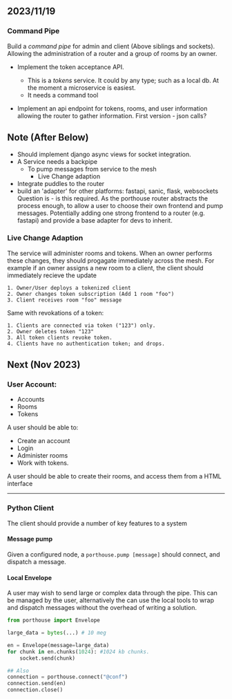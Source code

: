 ## 2023/11/19

### Command Pipe

Build a _command pipe_ for admin and client (Above siblings and sockets). Allowing
the administration of a router and a group of rooms by an owner.

+ Implement the token acceptance API.
    + This is a _tokens_ service.
        It could by any type; such as a local db. At the moment a microservice is easiest.
    + It needs a command tool

+ Implement an api endpoint for tokens, rooms, and user information
allowing the router to gather information. First version - json calls?


## Note (After Below)

+ Should implement django async views for socket integration.
+ A Service needs a backpipe
    + To pump messages from service to the mesh
        + Live Change adaption
+ Integrate puddles to the router
+ build an 'adapter' for other platforms: fastapi, sanic, flask, websockets
    Question is - is this required. As the porthouse router abstracts the
    process enough, to allow a user to choose their own frontend and pump messages.
    Potentially adding one strong frontend to a router (e.g. fastapi) and provide
    a base adapter for devs to inherit.


### Live Change Adaption

The service will administer rooms and tokens. When an owner performs these changes, they should progagate immediately across the mesh. For example if an owner assigns a new room to a client, the client should immediately recieve the update

    1. Owner/User deploys a tokenized client
    2. Owner changes token subscription (Add 1 room "foo")
    3. Client receives room "foo" message

Same with revokations of a token:

    1. Clients are connected via token ("123") only.
    2. Owner deletes token "123"
    3. All token clients revoke token.
    4. Clients have no authentication token; and drops.

## Next (Nov 2023)

### User Account:

+ Accounts
+ Rooms
+ Tokens

A user should be able to:

+ Create an account
+ Login
+ Administer rooms
+ Work with tokens.

A user should be able to create their rooms, and access them from a HTML interface




---

### Python Client

The client should provide a number of key features to a system

#### Message pump

Given a configured node, a `porthouse.pump [message]` should connect, and dispatch a message.


#### Local Envelope

A user may wish to send large or complex data through the pipe. This can be managed by the user, alternatively the can use the local tools to wrap and dispatch messages without the overhead of writing a solution.

```py
from porthouse import Envelope

large_data = bytes(...) # 10 meg

en = Envelope(message=large_data)
for chunk in en.chunks(1024): #1024 kb chunks.
    socket.send(chunk)

## Also
connection = porthouse.connect("@conf")
connection.send(en)
connection.close()
```

